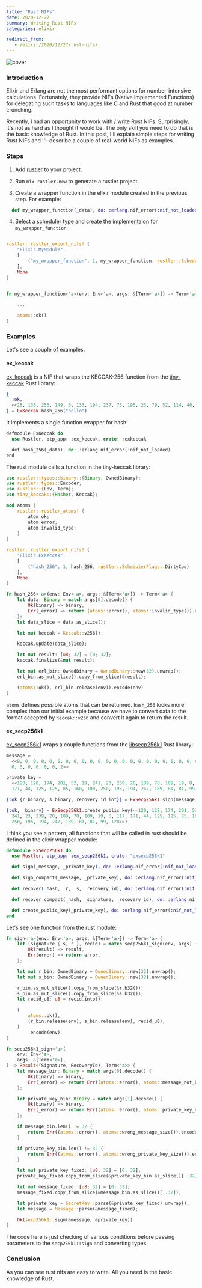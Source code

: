 ```yaml
---
title: "Rust NIFs"
date: 2020-12-27
summary: Writing Rust NIFs
categories: elixir

redirect_from:
   - /elixir/2020/12/27/rust-nifs/
---
```


![cover](/images/2020-12-27-cover.jpg)

### Introduction

Elixir and Erlang are not the most performant options for number-intensive calculations. Fortunately, they provide NIFs (Native Implemented Functions) for delegating such tasks to languages like C and Rust that good at number crunching.

Recently, I had an opportunity to work with / write Rust NIFs. Surprisingly, it's not as hard as I thought it would be. The only skill you need to do that is the basic knowledge of Rust. In this post, I'll explain simple steps for writing Rust NIFs and I'll describe a couple of real-world NIFs as examples.

### Steps

1. Add [rustler](https://github.com/rusterlium/rustler) to your project.

2. Run `mix rustler.new` to generate a rustler project.

3. Create a wrapper function in the elixir module created in the previous step. For example:


```elixir
  def my_wrapper_function(_data), do: :erlang.nif_error(:nif_not_loaded)
```

4. Select a [scheduler type](https://erlang.org/doc/man/scheduler.html) and create the implementaion for `my_wrapper_function`:


```rust

rustler::rustler_export_nifs! {
    "Elixir.MyModule",
    [
        ("my_wrapper_function", 1, my_wrapper_function, rustler::SchedulerFlags::DirtyCpu)
    ],
    None
}


fn my_wrapper_function<'a>(env: Env<'a>, args: &[Term<'a>]) -> Term<'a> {

    ...

    atoms::ok()
}
```

### Examples

Let's see a couple of examples.

#### ex_keccak

[ex_keccak](https://github.com/tzumby/ex_keccak) is a NIF that wraps the KECCAK-256 function from the [tiny-keccak](https://github.com/debris/tiny-keccak) Rust library:


```elixir
{
  :ok,
  <<28, 138, 255, 149, 6, 133, 194, 237, 75, 195, 23, 79, 52, 114, 40, 123, 86, 217, 81, 123, 156, 148, 129, 39, 49, 154, 9, 167, 163, 109, 234, 200>>
} = ExKeccak.hash_256("hello")
```

It implements a single function wrapper for hash:

```rust
defmodule ExKeccak do
  use Rustler, otp_app: :ex_keccak, crate: :exkeccak

  def hash_256(_data), do: :erlang.nif_error(:nif_not_loaded)
end
```

The rust module calls a function in the tiny-keccak library:

```rust
use rustler::types::binary::{Binary, OwnedBinary};
use rustler::types::Encoder;
use rustler::{Env, Term};
use tiny_keccak::{Hasher, Keccak};

mod atoms {
    rustler::rustler_atoms! {
        atom ok;
        atom error;
        atom invalid_type;
    }
}

rustler::rustler_export_nifs! {
    "Elixir.ExKeccak",
    [
        ("hash_256", 1, hash_256, rustler::SchedulerFlags::DirtyCpu)
    ],
    None
}

fn hash_256<'a>(env: Env<'a>, args: &[Term<'a>]) -> Term<'a> {
    let data: Binary = match args[0].decode() {
        Ok(binary) => binary,
        Err(_error) => return (atoms::error(), atoms::invalid_type()).encode(env),
    };
    let data_slice = data.as_slice();

    let mut keccak = Keccak::v256();

    keccak.update(data_slice);

    let mut result: [u8; 32] = [0; 32];
    keccak.finalize(&mut result);

    let mut erl_bin: OwnedBinary = OwnedBinary::new(32).unwrap();
    erl_bin.as_mut_slice().copy_from_slice(&result);

    (atoms::ok(), erl_bin.release(env)).encode(env)
}
```

`atoms` defines possible atoms that can be returned. `hash_256` looks more complex than our initial example because we have to convert data to the format accepted by `Keccak::v256` and convert it again to return the result.

#### ex_secp256k1

[ex_secp256k1](https://github.com/omgnetwork/ex_secp256k1) wraps a couple functions from the [libsecp256k1](https://github.com/paritytech/libsecp256k1) Rust library:

```elixir
message =
  <<0, 0, 0, 0, 0, 0, 0, 0, 0, 0, 0, 0, 0, 0, 0, 0, 0, 0, 0, 0, 0, 0, 0, 0, 0,
  0, 0, 0, 0, 0, 0, 2>>

private_key =
  <<120, 128, 174, 201, 52, 19, 241, 23, 239, 20, 189, 78, 109, 19, 8, 117,
  171, 44, 125, 125, 85, 160, 100, 250, 195, 194, 247, 189, 81, 81, 99, 128>>

{:ok {r_binary, s_binary, recovery_id_int}} = ExSecp256k1.sign(message, private_key)

{:ok, _binary} = ExSecp256k1.create_public_key(<<120, 128, 174, 201, 52, 19,
  241, 23, 239, 20, 189, 78, 109, 19, 8, 117, 171, 44, 125, 125, 85, 160, 100,
  250, 195, 194, 247, 189, 81, 81, 99, 128>>)
```

I think you see a pattern, all functions that will be called in rust should be defined in the elixir wrapper module:

```elixir
defmodule ExSecp256k1 do
  use Rustler, otp_app: :ex_secp256k1, crate: "exsecp256k1"

  def sign(_message, _private_key), do: :erlang.nif_error(:nif_not_loaded)

  def sign_compact(_message, _private_key), do: :erlang.nif_error(:nif_not_loaded)

  def recover(_hash, _r, _s, _recovery_id), do: :erlang.nif_error(:nif_not_loaded)

  def recover_compact(_hash, _signature, _recovery_id), do: :erlang.nif_error(:nif_not_loaded)

  def create_public_key(_private_key), do: :erlang.nif_error(:nif_not_loaded)
end
```

Let's see one function from the rust module:

```rust
fn sign<'a>(env: Env<'a>, args: &[Term<'a>]) -> Term<'a> {
    let (Signature { s, r }, recid) = match secp256k1_sign(env, args) {
        Ok(result) => result,
        Err(error) => return error,
    };

    let mut r_bin: OwnedBinary = OwnedBinary::new(32).unwrap();
    let mut s_bin: OwnedBinary = OwnedBinary::new(32).unwrap();

    r_bin.as_mut_slice().copy_from_slice(&r.b32());
    s_bin.as_mut_slice().copy_from_slice(&s.b32());
    let recid_u8: u8 = recid.into();

    (
        atoms::ok(),
        (r_bin.release(env), s_bin.release(env), recid_u8),
    )
        .encode(env)
}

fn secp256k1_sign<'a>(
    env: Env<'a>,
    args: &[Term<'a>],
) -> Result<(Signature, RecoveryId), Term<'a>> {
    let message_bin: Binary = match args[0].decode() {
        Ok(binary) => binary,
        Err(_error) => return Err((atoms::error(), atoms::message_not_binary()).encode(env)),
    };

    let private_key_bin: Binary = match args[1].decode() {
        Ok(binary) => binary,
        Err(_error) => return Err((atoms::error(), atoms::private_key_not_binary()).encode(env)),
    };

    if message_bin.len() != 32 {
        return Err((atoms::error(), atoms::wrong_message_size()).encode(env));
    }

    if private_key_bin.len() != 32 {
        return Err((atoms::error(), atoms::wrong_private_key_size()).encode(env));
    }

    let mut private_key_fixed: [u8; 32] = [0; 32];
    private_key_fixed.copy_from_slice(&private_key_bin.as_slice()[..32]);

    let mut message_fixed: [u8; 32] = [0; 32];
    message_fixed.copy_from_slice(&message_bin.as_slice()[..32]);

    let private_key = SecretKey::parse(&private_key_fixed).unwrap();
    let message = Message::parse(&message_fixed);

    Ok(secp256k1::sign(&message, &private_key))
}
```

The code here is just checking of various conditions before passing parameters to the `secp256k1::sign` and converting types.

### Conclusion

As you can see rust nifs are easy to write. All you need is the basic knowledge of Rust.
